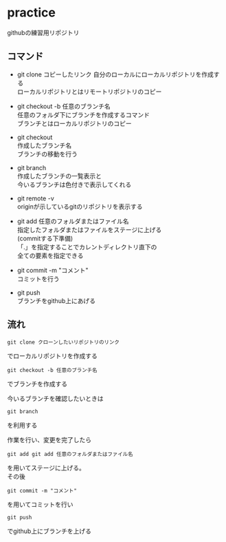 # practice
githubの練習用リポジトリ

## コマンド
- git clone コピーしたリンク
  自分のローカルにローカルリポジトリを作成する  
  ローカルリポジトリとはリモートリポジトリのコピー  

- git checkout -b 任意のブランチ名  
任意のフォルダ下にブランチを作成するコマンド  
ブランチとはローカルリポジトリのコピー
  
- git checkout  
作成したブランチ名  
ブランチの移動を行う
  
- git branch  
作成したブランチの一覧表示と  
今いるブランチは色付きで表示してくれる
  
- git remote -v  
originが示しているgitのリポジトリを表示する  
  
- git add 任意のフォルダまたはファイル名  
指定したフォルダまたはファイルをステージに上げる  
(commitする下準備)  
「.」を指定することでカレントディレクトリ直下の  
全ての要素を指定できる  
  
- git commit -m "コメント"  
コミットを行う  
  
- git push  
ブランチをgithub上にあげる  
  

## 流れ
```
git clone クローンしたいリポジトリのリンク
```
でローカルリポジトリを作成する  
  
```
git checkout -b 任意のブランチ名
```
でブランチを作成する  
  
今いるブランチを確認したいときは
```
git branch
```
を利用する  
  
作業を行い、変更を完了したら
```
git add git add 任意のフォルダまたはファイル名
```
を用いてステージに上げる。  
その後
```
git commit -m "コメント"
```
を用いてコミットを行い
```
git push
```
でgithub上にブランチを上げる


